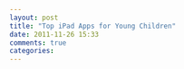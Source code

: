 ```yaml
---
layout: post
title: "Top iPad Apps for Young Children"
date: 2011-11-26 15:33
comments: true
categories: 
---
```

